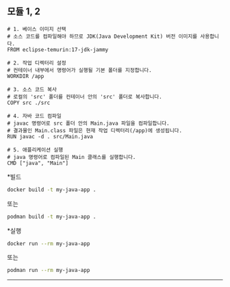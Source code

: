 ## 모듈 1, 2
```Dockefile
# 1. 베이스 이미지 선택
# 소스 코드를 컴파일해야 하므로 JDK(Java Development Kit) 버전 이미지를 사용합니다.
FROM eclipse-temurin:17-jdk-jammy

# 2. 작업 디렉터리 설정
# 컨테이너 내부에서 명령어가 실행될 기본 폴더를 지정합니다.
WORKDIR /app

# 3. 소스 코드 복사
# 로컬의 'src' 폴더를 컨테이너 안의 'src' 폴더로 복사합니다.
COPY src ./src

# 4. 자바 코드 컴파일
# javac 명령어로 src 폴더 안의 Main.java 파일을 컴파일합니다.
# 결과물인 Main.class 파일은 현재 작업 디렉터리(/app)에 생성됩니다.
RUN javac -d . src/Main.java

# 5. 애플리케이션 실행
# java 명령어로 컴파일된 Main 클래스를 실행합니다.
CMD ["java", "Main"]
```

*빌드  
```bash
docker build -t my-java-app .
``` 
또는
```bash
podman build -t my-java-app .
```

*실행
```bash
docker run --rm my-java-app
```
또는
```bash
podman run --rm my-java-app
```


---


